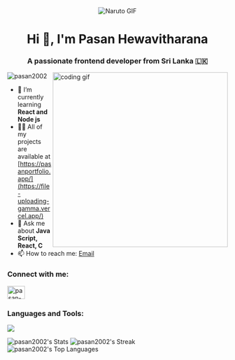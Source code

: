 <div align="center">
  <img src="https://media.giphy.com/media/v1.Y2lkPTc5MGI3NjExeDVzdmo3cXJtdWlldDk0MzE5OW03bWR3bXlnYWpleDBjb2tqejA5ciZlcD12MV9pbnRlcm5hbF9naWZfYnlfaWQmY3Q9Zw/l1J9urAfGd3grKV6E/giphy.gif" alt="Naruto GIF">
</div>

<!-- Introduction -->
<h1 align="center">Hi 👋, I'm Pasan Hewavitharana</h1>
<h3 align="center">A passionate frontend developer from Sri Lanka &#127473;&#127472;</h3>

<!-- Coding Gif -->
<img align="right" width="400" src="https://media4.giphy.com/media/v1.Y2lkPTc5MGI3NjExcG14Y3k5YTk1czB4OTN5YW1xaW45bGtwZGtuOXVsMWluNGR0cjEzbyZlcD12MV9pbnRlcm5hbF9naWZfYnlfaWQmY3Q9Zw/qgQUggAC3Pfv687qPC/giphy.gif" alt="coding gif">

<!-- Profile Views -->
<p align="left"> <img src="https://komarev.com/ghpvc/?username=pasan2002&label=Profile%20views&color=0e75b6&style=flat" alt="pasan2002" /> </p>

<!-- Learning and Projects -->
- 🌱 I’m currently learning **React and Node js**
- 👨‍💻 All of my projects are available at [https://pasanportfolio.app/](https://file-uploading-gamma.vercel.app/)
- 💬 Ask me about **Java Script, React, C**
- 📫 How to reach me: [Email](mailto:batm31768@gmail.com)

<!-- Connect with me -->
<h3 align="left">Connect with me:</h3>
<p align="left">
  <a href="https://linkedin.com/in/pasan-hewavitharana" target="blank">
    <img align="center" src="https://raw.githubusercontent.com/rahuldkjain/github-profile-readme-generator/master/src/images/icons/Social/linked-in-alt.svg" alt="pasan-hewavitharana" height="30" width="40" />
  </a>
</p>

<!-- Languages and Tools -->
<h3 align="left">Languages and Tools:</h3>
<p align="left">
  <a href="https://skillicons.dev">
    <img src="https://skillicons.dev/icons?i=py,react,js,c,html,nodejs,mongodb,tailwind,css,github,express" />
  </a>
</p>

<!-- GitHub Stats -->
![pasan2002's Stats](https://github-readme-stats.vercel.app/api?username=pasan2002&theme=monokai&show_icons=true&hide_border=false&count_private=false)
![pasan2002's Streak](https://github-readme-streak-stats.herokuapp.com/?user=pasan2002&theme=monokai&hide_border=false)
![pasan2002's Top Languages](https://github-readme-stats.vercel.app/api/top-langs/?username=pasan2002&theme=monokai&show_icons=true&hide_border=false&layout=compact)

